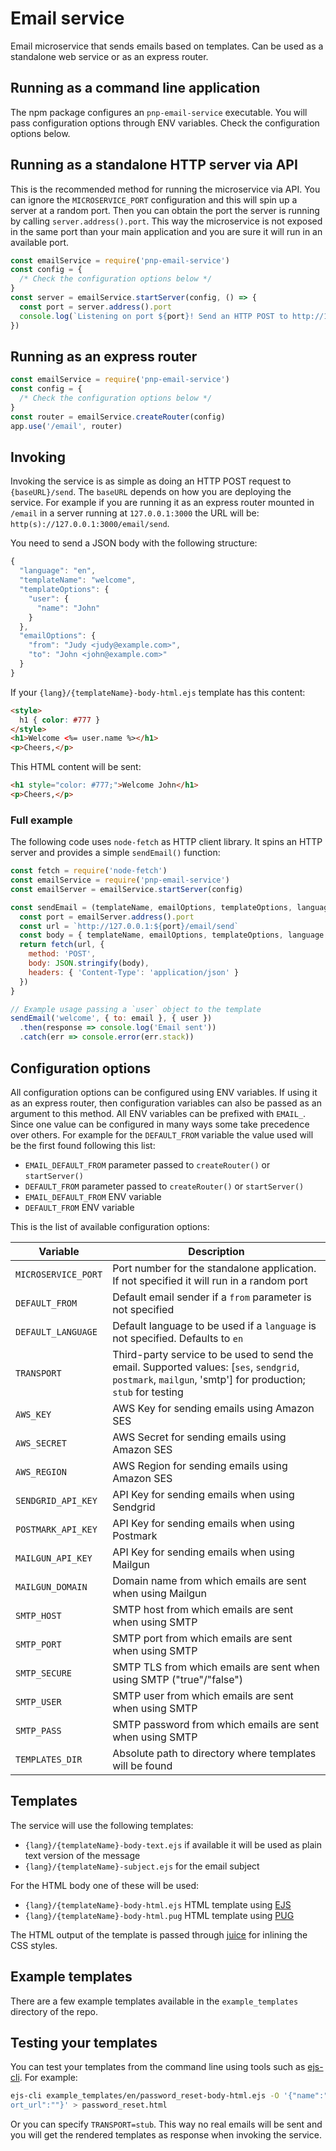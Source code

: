 # Email service

Email microservice that sends emails based on templates. Can be used as a standalone web service or as an express router.

## Running as a command line application

The npm package configures an `pnp-email-service` executable. You will pass configuration options
through ENV variables. Check the configuration options below.

## Running as a standalone HTTP server via API

This is the recommended method for running the microservice via API. You can ignore the `MICROSERVICE_PORT` configuration and this will spin up a server at a random port. Then you can obtain the port the server is running by calling `server.address().port`. This way the microservice is not exposed in the same port than your main application and you are sure it will run in an available port.

```javascript
const emailService = require('pnp-email-service')
const config = {
  /* Check the configuration options below */
}
const server = emailService.startServer(config, () => {
  const port = server.address().port
  console.log(`Listening on port ${port}! Send an HTTP POST to http://127.0.0.1:${port}/email/send for sending an email`)
})
```

## Running as an express router

```javascript
const emailService = require('pnp-email-service')
const config = {
  /* Check the configuration options below */
}
const router = emailService.createRouter(config)
app.use('/email', router)
```

## Invoking

Invoking the service is as simple as doing an HTTP POST request to `{baseURL}/send`. The `baseURL` depends on how you are deploying the service. For example if you are running it as an express router mounted in `/email` in a server running at `127.0.0.1:3000` the URL will be: `http(s)://127.0.0.1:3000/email/send`.

You need to send a JSON body with the following structure:

```javascript
{
  "language": "en",
  "templateName": "welcome",
  "templateOptions": {
    "user": {
      "name": "John"
    }
  },
  "emailOptions": {
    "from": "Judy <judy@example.com>",
    "to": "John <john@example.com>"
  }
}
```

If your `{lang}/{templateName}-body-html.ejs` template has this content:

```html
<style>
  h1 { color: #777 }
</style>
<h1>Welcome <%= user.name %></h1>
<p>Cheers,</p>
```

This HTML content will be sent:

```html
<h1 style="color: #777;">Welcome John</h1>
<p>Cheers,</p>
```

### Full example

The following code uses `node-fetch` as HTTP client library. It spins an HTTP server and provides a simple `sendEmail()` function:

```javascript
const fetch = require('node-fetch')
const emailService = require('pnp-email-service')
const emailServer = emailService.startServer(config)

const sendEmail = (templateName, emailOptions, templateOptions, language) => {
  const port = emailServer.address().port
  const url = `http://127.0.0.1:${port}/email/send`
  const body = { templateName, emailOptions, templateOptions, language }
  return fetch(url, {
    method: 'POST',
    body: JSON.stringify(body),
    headers: { 'Content-Type': 'application/json' }
  })
}

// Example usage passing a `user` object to the template
sendEmail('welcome', { to: email }, { user })
  .then(response => console.log('Email sent'))
  .catch(err => console.error(err.stack))
```

## Configuration options

All configuration options can be configured using ENV variables. If using it as an express router, then configuration variables can also be passed as an argument to this method. All ENV variables can be prefixed with `EMAIL_`. Since one value can be configured in many ways some take precedence over others. For example for the `DEFAULT_FROM` variable the value used will be the first found following this list:

- `EMAIL_DEFAULT_FROM` parameter passed to `createRouter()` or `startServer()`
- `DEFAULT_FROM` parameter passed to `createRouter()` or `startServer()`
- `EMAIL_DEFAULT_FROM` ENV variable
- `DEFAULT_FROM` ENV variable

This is the list of available configuration options:

| Variable | Description |
| --- | --- |
| `MICROSERVICE_PORT` | Port number for the standalone application. If not specified it will run in a random port |
| `DEFAULT_FROM` | Default email sender if a `from` parameter is not specified |
| `DEFAULT_LANGUAGE` | Default language to be used if a `language` is not specified. Defaults to `en` |
| `TRANSPORT` | Third-party service to be used to send the email. Supported values: [`ses`, `sendgrid`, `postmark`, `mailgun`, 'smtp'] for production; `stub` for testing |
| `AWS_KEY` | AWS Key for sending emails using Amazon SES |
| `AWS_SECRET` | AWS Secret for sending emails using Amazon SES |
| `AWS_REGION` | AWS Region for sending emails using Amazon SES |
| `SENDGRID_API_KEY` | API Key for sending emails when using Sendgrid |
| `POSTMARK_API_KEY` | API Key for sending emails when using Postmark |
| `MAILGUN_API_KEY` | API Key for sending emails when using Mailgun |
| `MAILGUN_DOMAIN` | Domain name from which emails are sent when using Mailgun |
| `SMTP_HOST` | SMTP host from which emails are sent when using SMTP |
| `SMTP_PORT` | SMTP port from which emails are sent when using SMTP |
| `SMTP_SECURE` | SMTP TLS from which emails are sent when using SMTP ("true"/"false") |
| `SMTP_USER` | SMTP user from which emails are sent when using SMTP |
| `SMTP_PASS` | SMTP password from which emails are sent when using SMTP |
| `TEMPLATES_DIR` | Absolute path to directory where templates will be found |

## Templates

The service will use the following templates:

- `{lang}/{templateName}-body-text.ejs` if available it will be used as plain text version of the message
- `{lang}/{templateName}-subject.ejs` for the email subject

For the HTML body one of these will be used:

- `{lang}/{templateName}-body-html.ejs` HTML template using [EJS](http://ejs.co)
- `{lang}/{templateName}-body-html.pug` HTML template using [PUG](https://pugjs.org)

The HTML output of the template is passed through [juice](https://github.com/Automattic/juice) for inlining the CSS styles.

## Example templates

There are a few example templates available in the `example_templates` directory of the repo.

## Testing your templates

You can test your templates from the command line using tools such as [ejs-cli](https://www.npmjs.com/package/ejs-cli). For example:

```bash
ejs-cli example_templates/en/password_reset-body-html.ejs -O '{"name":"John","action_url":"http://","operating_system":"","browser_name":"","supp
ort_url":""}' > password_reset.html
```

Or you can specify `TRANSPORT=stub`. This way no real emails will be sent and you will get the rendered templates as response when invoking the service.
